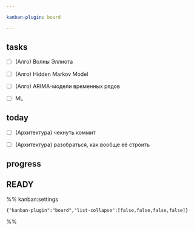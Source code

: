 ```yaml
---

kanban-plugin: board

---
```


## tasks

- [ ] (Алго) Волны Эллиота
- [ ] (Алго) Hidden Markov Model
- [ ] (Алго) ARIMA-модели временных рядов
- [ ] ML


## today

- [ ] (Архитектура) чекнуть коммит
- [ ] (Архитектура) разобраться, как вообще её строить


## progress



## READY





%% kanban:settings
```
{"kanban-plugin":"board","list-collapse":[false,false,false,false]}
```
%%